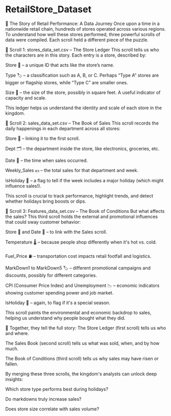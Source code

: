 # RetailStore_Dataset
🛒 The Story of Retail Performance: A Data Journey
Once upon a time in a nationwide retail chain, hundreds of stores operated across various regions. To understand how well these stores performed, three powerful scrolls of data were compiled. Each scroll held a different piece of the puzzle.

📜 Scroll 1: stores_data_set.csv – The Store Ledger
This scroll tells us who the characters are in this story. Each entry is a store, described by:

Store 🏪 – a unique ID that acts like the store’s name.

Type 🏷️ – a classification such as A, B, or C. Perhaps “Type A” stores are bigger or flagship stores, while “Type C” are smaller ones.

Size 📏 – the size of the store, possibly in square feet. A useful indicator of capacity and scale.

This ledger helps us understand the identity and scale of each store in the kingdom.



📜 Scroll 2: sales_data_set.csv – The Book of Sales
This scroll records the daily happenings in each department across all stores:

Store 🏪 – linking it to the first scroll.

Dept 🗂️ – the department inside the store, like electronics, groceries, etc.

Date 📆 – the time when sales occurred.

Weekly_Sales 💵 – the total sales for that department and week.

IsHoliday 🎉 – a flag to tell if the week includes a major holiday (which might influence sales!).

This scroll is crucial to track performance, highlight trends, and detect whether holidays bring boosts or dips.


📜 Scroll 3: Features_data_set.csv – The Book of Conditions
But what affects the sales? This third scroll holds the external and promotional influences that could sway customer behavior:

Store 🏪 and Date 📆 – to link with the Sales scroll.

Temperature 🌡️ – because people shop differently when it's hot vs. cold.

Fuel_Price ⛽ – transportation cost impacts retail footfall and logistics.

MarkDown1 to MarkDown5 🏷️ – different promotional campaigns and discounts, possibly for different categories.

CPI (Consumer Price Index) and Unemployment 📉 – economic indicators showing customer spending power and job market.

IsHoliday 🎊 – again, to flag if it's a special season.

This scroll paints the environmental and economic backdrop to sales, helping us understand why people bought what they did.


🧠 Together, they tell the full story:
The Store Ledger (first scroll) tells us who and where.

The Sales Book (second scroll) tells us what was sold, when, and by how much.

The Book of Conditions (third scroll) tells us why sales may have risen or fallen.

By merging these three scrolls, the kingdom's analysts can unlock deep insights:

Which store type performs best during holidays?

Do markdowns truly increase sales?

Does store size correlate with sales volume?
